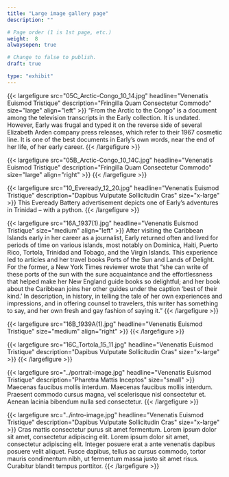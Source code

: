 ```yaml
---
title: "Large image gallery page"
description: ""

# Page order (1 is 1st page, etc.)
weight:  8
alwaysopen: true

# Change to false to publish.
draft: true

type: "exhibit"
---
```

{{< largefigure src="05C_Arctic-Congo_10_14.jpg"
                headline="Venenatis Euismod Tristique"
                description="Fringilla Quam Consectetur Commodo" 
                size="large" align="left" >}}
“From the Arctic to the Congo” is a document among the television transcripts in the Early collection. It is undated. However, Early was frugal and typed it on the reverse side of several Elizabeth Arden company press releases, which refer to their 1967 cosmetic line. It is one of the best documents in Early’s own words, near the end of her life, of her early career.
{{< /largefigure >}}

{{< largefigure src="05B_Arctic-Congo_10_14C.jpg"
                headline="Venenatis Euismod Tristique"
                description="Fringilla Quam Consectetur Commodo" 
                size="large" align="right" >}}
{{< /largefigure >}}

{{< largefigure src="10_Eveready_12_20.jpg"
                headline="Venenatis Euismod Tristique"
                description="Dapibus Vulputate Sollicitudin Cras"
                size="x-large" >}}
This Eveready Battery advertisement depicts one of Early’s adventures in Trinidad – with a python.
{{< /largefigure >}}

{{< largefigure src="16A_1937(1).jpg"
                headline="Venenatis Euismod Tristique"
                size="medium"
                align="left" >}}
After visiting the Caribbean Islands early in her career as a journalist, Early returned often and lived for periods of time on various islands, most notably on Dominica, Haiti, Puerto Rico, Tortola, Trinidad and Tobago, and the Virgin Islands. This experience led to articles and her travel books Ports of the Sun and Lands of Delight. For the former, a New York Times reviewer wrote that “she can write of these ports of the sun with the sure acquaintance and the effortlessness that helped make her New England guide books so delightful; and her book about the Caribbean joins her other guides under the caption ‘best of their kind.’ In description, in history, in telling the tale of her own experiences and impressions, and in offering counsel to travelers, this writer has something to say, and her own fresh and gay fashion of saying it.”
{{< /largefigure >}}

{{< largefigure src="16B_1939A(1).jpg"
                headline="Venenatis Euismod Tristique"
                size="medium"
                align="right" >}}
{{< /largefigure >}}

{{< largefigure src="16C_Tortola_15_11.jpg"
                headline="Venenatis Euismod Tristique"
                description="Dapibus Vulputate Sollicitudin Cras"
                size="x-large" >}}
{{< /largefigure >}}

{{< largefigure src="../portrait-image.jpg"
                headline="Venenatis Euismod Tristique"
                description="Pharetra Mattis Inceptos"
                size="small" >}}
Maecenas faucibus mollis interdum. Maecenas faucibus mollis interdum. Praesent commodo cursus magna, vel scelerisque nisl consectetur et. Aenean lacinia bibendum nulla sed consectetur.
{{< /largefigure >}}

{{< largefigure src="../intro-image.jpg"
                headline="Venenatis Euismod Tristique"
                description="Dapibus Vulputate Sollicitudin Cras"
                size="x-large" >}}
Cras mattis consectetur purus sit amet fermentum. Lorem ipsum dolor sit amet, consectetur adipiscing elit. Lorem ipsum dolor sit amet, consectetur adipiscing elit. Integer posuere erat a ante venenatis dapibus posuere velit aliquet. Fusce dapibus, tellus ac cursus commodo, tortor mauris condimentum nibh, ut fermentum massa justo sit amet risus. Curabitur blandit tempus porttitor.
{{< /largefigure >}}
